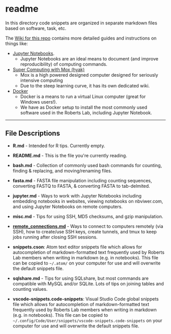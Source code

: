 # readme
 In this directory code snippets are organized in separate markdown files based on software, task, etc.

 The [Wiki for this repo](https://github.com/RobertsLab/code/wiki) contains more detailed guides and instructions on things like:

 - [Jupyter Notebooks](https://github.com/RobertsLab/code/wiki/Jupyter-Notebook-Guide).
     - Jupyter Notebooks are an ideal means to document (and improve reproducibility) of computing commands.
 - [Super Computing with Mox (hyak)](https://github.com/RobertsLab/hyak_mox/wiki)
     - Mox is a high powered designed computer designed for seriously intensive computing
     - Due to the steep learning curve, it has its own dedicated wiki.
 - [Docker](https://github.com/RobertsLab/code/wiki/Docker-Guide)
     - Docker is a means to run a virtual Linux computer (great for Windows users!).
     - We have as Docker setup to install the most commonly used software used in the Roberts Lab, including Jupyter Notebook.

---

## File Descriptions

- **R.md** - Intended for R tips. Currently empty.

- **README.md** - This is the file you're currently reading.

- **bash.md** - Collection of commonly used bash commands for counting, finding & replacing, and moving/renaming files.

- **fasta.md** - FASTA file manipulation including counting sequences, converting FASTQ to FASTA, & converting FASTA to tab-delmited.

- **jupyter.md** - Ways to work with Jupyter Notebooks including embedding notebooks in websites, viewing notebooks on nbviwer.com, and using Jupyter Notebooks on remote computers.

- **misc.md** - Tips for using SSH, MD5 checksums, and gzip manipulation.

- **[remote_connections.md](https://github.com/RobertsLab/code/blob/master/remote_connections.md)** - Ways to connect to computers remotely (via SSH), how to create/use SSH keys, create tunnels, and tmux to keep jobs running after closing SSH sessions.

- **snippets.cson**: Atom text editor snippets file which allows for autocompletion of markdown-formatted text frequently used by Roberts Lab members when writing in markdown (e.g. in notebooks). This file can be copied to `~/.atom/` on your computer for use and will overwrite the default snippets file.

- **sqlshare.md** - Tips for using SQLshare, but most commands are compatible with MySQL and/or SQLite. Lots of tips on joining tables and counting values.

- **vscode-snippets.code-snippets**: Visual Studio Code global snippets file which allows for autocompletion of markdown-formatted text frequently used by Roberts Lab members when writing in markdown (e.g. in notebooks). This file can be copied to `~/.config/Code/User/snippets/vscode-snippets.code-snippets` on your computer for use and will overwrite the default snippets file.
